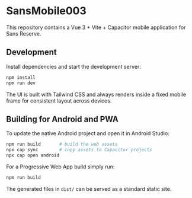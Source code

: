# SansMobile003

This repository contains a Vue 3 + Vite + Capacitor mobile application for Sans Reserve.

## Development

Install dependencies and start the development server:

```bash
npm install
npm run dev
```

The UI is built with Tailwind CSS and always renders inside a fixed mobile frame for consistent layout across devices.

## Building for Android and PWA

To update the native Android project and open it in Android Studio:

```bash
npm run build       # build the web assets
npx cap sync        # copy assets to Capacitor projects
npx cap open android
```

For a Progressive Web App build simply run:

```bash
npm run build
```

The generated files in `dist/` can be served as a standard static site.


